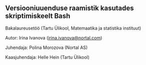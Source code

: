 ## Versiooniuuenduse raamistik kasutades skriptimiskeelt Bash
Bakalaureusetöö (Tartu Ülikool, Matemaatika ja statistika instituut)

Autor: Irina Ivanova (irina.ivanova@nortal.com)

Juhendaja: Polina Morozova (Nortal AS)

Kaasjuhendaja: Helle Hein (Tartu Ülikool)